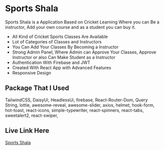 # Sports Shala
Sports Shala is a Application Based on Cricket Learning Where you can Be a instructor, Add your own course and as a student you can buy it.

* All Kind of Cricket Sports Classes Are Available
* Lot of Categories of Classes and Instructors
* You Can Add Your Classes By Becoming a Instructor
* Strong Admin Panel, Where Admin can Approve Your Classes, Approve Instructor or also Can Make Student as a Instructor
* Authentication With Firebase and JWT
* Created With React App with Advanced Features
* Responsive Design

## Package That I Used 
TailwindCSS, DaisyUi, HeadlessUi, firebase, React-Router-Dom, Query String, lottie, awesome-reveal, awesome-slider, axios, helmet, hook-form, hot-toast, react-icons, simple-typewriter, react-spinners, react-tabs, sweetalert2, react-swiper, 

## Live Link Here
[Sports Shala](https://sportsshala-b60ca.web.app/)